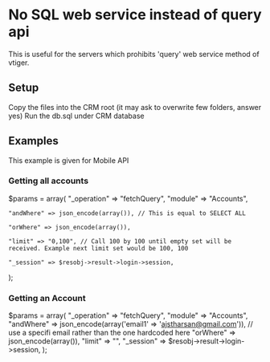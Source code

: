 # No SQL web service instead of query api
This is useful for the servers which prohibits 'query' web service method of vtiger.

## Setup
Copy the files into the CRM root (it may ask to overwrite few folders, answer yes)
Run the db.sql under CRM database

## Examples
This example is given for Mobile API

### Getting all accounts
$params = array(
    "_operation" => "fetchQuery", "module" => "Accounts",  
    
    "andWhere" => json_encode(array()), // This is equal to SELECT ALL
    
    "orWhere" => json_encode(array()),
    
    "limit" => "0,100", // Call 100 by 100 until empty set will be received. Example next limit set would be 100, 100
    
    "_session" => $resobj->result->login->session,
);



### Getting an Account

$params = array(
    "_operation" => "fetchQuery", "module" => "Accounts",
    "andWhere" => json_encode(array('email1' => 'ajstharsan@gmail.com')), // use a specifi email rather than the one hardcoded here
    "orWhere" => json_encode(array()),
    "limit" => "",
    "_session" => $resobj->result->login->session,
);



